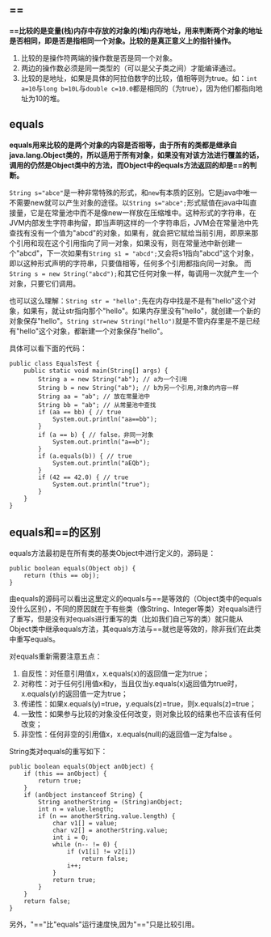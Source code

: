 ## ==

**==比较的是变量(栈)内存中存放的对象的(堆)内存地址，用来判断两个对象的地址是否相同，即是否是指相同一个对象。比较的是真正意义上的指针操作。**

1. 比较的是操作符两端的操作数是否是同一个对象。
2. 两边的操作数必须是同一类型的（可以是父子类之间）才能编译通过。
3. 比较的是地址，如果是具体的阿拉伯数字的比较，值相等则为true。如：`int a=10`与`long b=10L`与`double c=10.0`都是相同的（为true），因为他们都指向地址为10的堆。

## equals

**equals用来比较的是两个对象的内容是否相等，由于所有的类都是继承自java.lang.Object类的，所以适用于所有对象，如果没有对该方法进行覆盖的话，调用的仍然是Object类中的方法，而Object中的equals方法返回的却是==的判断。**

`String s="abce"`是一种非常特殊的形式，和`new`有本质的区别。它是java中唯一不需要new就可以产生对象的途径。以`String s="abce";`形式赋值在java中叫直接量，它是在常量池中而不是像new一样放在压缩堆中。这种形式的字符串，在JVM内部发生字符串拘留，即当声明这样的一个字符串后，JVM会在常量池中先查找有没有一个值为"abcd"的对象，如果有，就会把它赋给当前引用，即原来那个引用和现在这个引用指向了同一对象，如果没有，则在常量池中新创建一个"abcd"，下一次如果有`String s1 = "abcd";`又会将s1指向"abcd"这个对象，即以这种形式声明的字符串，只要值相等，任何多个引用都指向同一对象。
而`String s = new String("abcd");`和其它任何对象一样，每调用一次就产生一个对象，只要它们调用。

也可以这么理解：`String str = "hello";`先在内存中找是不是有"hello"这个对象，如果有，就让str指向那个"hello"。如果内存里没有"hello"，就创建一个新的对象保存"hello"。`String str=new String("hello")`就是不管内存里是不是已经有"hello"这个对象，都新建一个对象保存"hello"。

具体可以看下面的代码：
```
public class EqualsTest {
    public static void main(String[] args) {
        String a = new String("ab"); // a为一个引用
        String b = new String("ab"); // b为另一个引用,对象的内容一样
        String aa = "ab"; // 放在常量池中
        String bb = "ab"; // 从常量池中查找
        if (aa == bb) { // true
            System.out.println("aa==bb");
        }
        if (a == b) { // false，非同一对象
            System.out.println("a==b");
        }
        if (a.equals(b)) { // true
            System.out.println("aEQb");
        }
        if (42 == 42.0) { // true
            System.out.println("true");
        }
    }
}
```


## equals和==的区别

equals方法最初是在所有类的基类Object中进行定义的，源码是：
```
public boolean equals(Object obj) {
	return (this == obj);
}
```

由equals的源码可以看出这里定义的equals与==是等效的（Object类中的equals没什么区别），不同的原因就在于有些类（像String、Integer等类）对equals进行了重写，但是没有对equals进行重写的类（比如我们自己写的类）就只能从Object类中继承equals方法，其equals方法与==就也是等效的，除非我们在此类中重写equals。

对equals重新需要注意五点：
1. 自反性：对任意引用值x，x.equals(x)的返回值一定为true；
2. 对称性：对于任何引用值x和y，当且仅当y.equals(x)返回值为true时，x.equals(y)的返回值一定为true；
3. 传递性：如果x.equals(y)=true，y.equals(z)=true，则x.equals(z)=true；
4. 一致性：如果参与比较的对象没任何改变，则对象比较的结果也不应该有任何改变；
5. 非空性：任何非空的引用值x，x.equals(null)的返回值一定为false 。

String类对equals的重写如下：
```
public boolean equals(Object anObject) {
	if (this == anObject) {
		return true;
	}
	if (anObject instanceof String) {
		String anotherString = (String)anObject;
		int n = value.length;
		if (n == anotherString.value.length) {
			char v1[] = value;
			char v2[] = anotherString.value;
			int i = 0;
			while (n-- != 0) {
				if (v1[i] != v2[i])
					return false;
				i++;
			}
			return true;
		}
	}
	return false;
}
```

另外，"=="比"equals"运行速度快,因为"=="只是比较引用。
